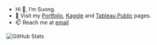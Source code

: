 - Hi 👋, I’m Suong.
- 👀 Visit my [Portfolio](https://databl0g.github.io/suongfiori.github.io/), [Kaggle](https://www.kaggle.com/mimosabella) and [Tableau Public]() pages.
- 📫 Reach me at [email](suong.kf@gmail.com)

<!---
databl0g/databl0g is a ✨ special ✨ repository because its `README.md` (this file) appears on your GitHub profile.
You can click the Preview link to take a look at your changes.
- 💞️ I’m looking to collaborate on ...
- 🌱 I’m currently learning ..
--->
![GitHub Stats](https://github-readme-stats.vercel.app/api?username=databl0g&theme=TOKYONIGHT)


